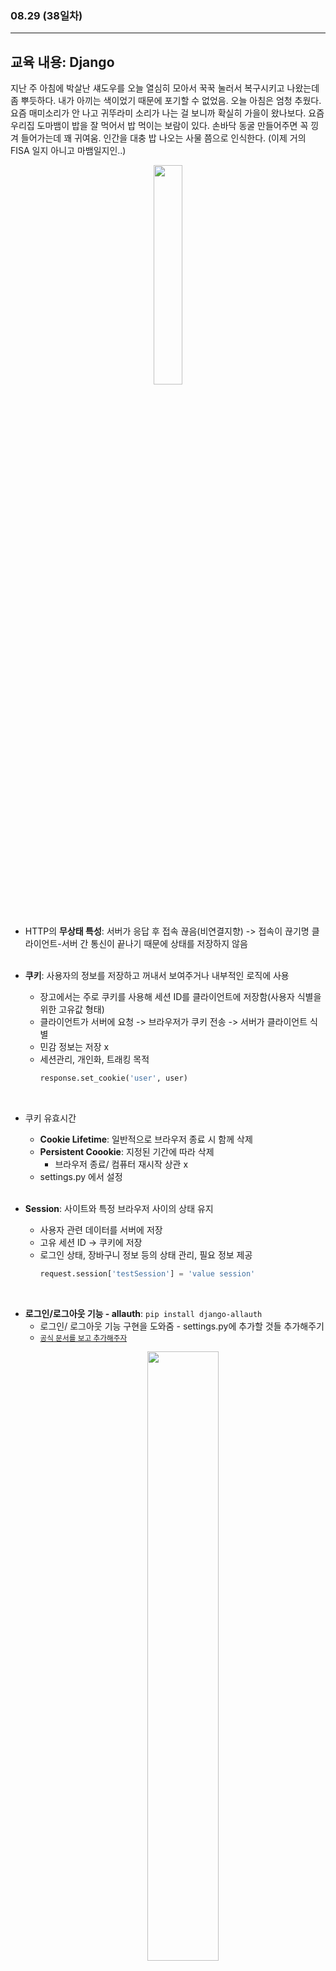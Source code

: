 ###  08.29 (38일차)
---
교육 내용: Django 
---
지난 주 아침에 박살난 섀도우를 오늘 열심히 모아서 꾹꾹 눌러서 복구시키고 나왔는데 좀 뿌듯하다. 내가 아끼는 색이었기 때문에 포기할 수 없었음. 오늘 아침은 엄청 추웠다. 요즘 매미소리가 안 나고 귀뚜라미 소리가 나는 걸 보니까 확실히 가을이 왔나보다. 요즘 우리집 도마뱀이 밥을 잘 먹어서 밥 먹이는 보람이 있다. 손바닥 동굴 만들어주면 꼭 낑겨 들어가는데 꽤 귀여움. 인간을 대충 밥 나오는 사물 쯤으로 인식한다. (이제 거의 FISA 일지 아니고 마뱀일지인..)
<p align="center">
<img src="https://github.com/user-attachments/assets/17f5a28d-6b0d-4bef-9f9e-746eb42a2f18" width="30%" /> </p><br>

- HTTP의 **무상태 특성**: 서버가 응답 후 접속 끊음(비연결지향) -> 접속이 끊기명 클라이언트-서버 간 통신이 끝나기 때문에 상태를 저장하지 않음
<br><br>

- **쿠키**: 사용자의 정보를 저장하고 꺼내서 보여주거나 내부적인 로직에 사용
  - 장고에서는 주로 쿠키를 사용해 세션 ID를 클라이언트에 저장함(사용자 식별을 위한 고유값 형태)
  - 클라이언트가 서버에 요청 -> 브라우저가 쿠키 전송 -> 서버가 클라이언트 식별
  - 민감 정보는 저장 x
  - 세션관리, 개인화, 트래킹 목적
    ```python
    response.set_cookie('user', user)
    ```
<br>

- 쿠키 유효시간
  - **Cookie Lifetime**: 일반적으로 브라우저 종료 시 함께 삭제
  - **Persistent Coookie**: 지정된 기간에 따라 삭제
    - 브라우저 종료/ 컴퓨터 재시작 상관 x
  - settings.py 에서 설정
<br><br>

- **Session**: 사이트와 특정 브라우저 사이의 상태 유지
  - 사용자 관련 데이터를 서버에 저장
  - 고유 세션 ID -> 쿠키에 저장
  - 로그인 상태, 장바구니 정보 등의 상태 관리, 필요 정보 제공
    ```python
    request.session['testSession'] = 'value session'
    ```
<br>

- **로그인/로그아웃 기능 - allauth**: `pip install django-allauth`
  - 로그인/ 로그아웃 기능 구현을 도와줌 - settings.py에 추가할 것들 추가해주기
  - <small>[공식 문서를 보고 추가해주자](https://docs.allauth.org/en/latest/installation/quickstart.html)</small>
    <p align="center">
    <img src="https://github.com/user-attachments/assets/fd4a2e68-9483-4793-9eb1-127195f3dee3" width="50%" /> </p><br>

***
